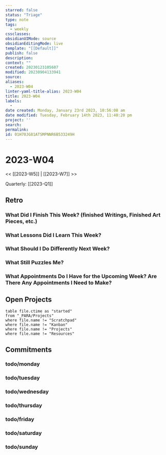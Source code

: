 ```yaml
---
starred: false
status: "Triage"
type: note
tags:
  - weekly
cssclasses: 
obsidianUIMode: source
obsidianEditingMode: live
template: "[[Default]]"
publish: false
description: 
context: ""
created: 20230123105607
modified: 20230904133941
source: 
aliases:
  - 2023-W04
linter-yaml-title-alias: 2023-W04
title: 2023-W04
labels:
  - 
date created: Monday, January 23rd 2023, 10:56:08 am
date modified: Tuesday, February 14th 2023, 11:40:20 pm
project: ''
search: 
permalink: 
id: 01H70JG81ATSMPNNR6B533249H
---
```


# 2023-W04

<< [[2023-W5]] | [[2023-W7]] >>

Quarterly: [[2023-Q1]]

## Retro

### What Did I Finish This Week? (finished Writings, Finished Art Pieces, etc.)

### What Lessons Did I Learn This Week?

### What Should I Do Differently Next Week?

### What Still Puzzles Me?

### What Appointments Do I Have for the Upcoming Week? Are There Any Appointments I Need to Make?

## Open Projects

```dataview
table file.ctime as "started"
from "_PARA/Projects"
where file.name != "Scratchpad"
where file.name != "Kanban"
where file.name != "Projects"
where file.name != "Resources"
```
## Commitments

### todo/monday

### todo/tuesday


### todo/wednesday


### todo/thursday


### todo/friday


### todo/saturday


### todo/sunday
